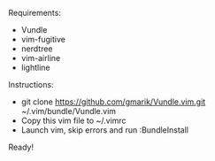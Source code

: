 Requirements:
- Vundle
- vim-fugitive
- nerdtree
- vim-airline
- lightline

Instructions:
- git clone https://github.com/gmarik/Vundle.vim.git ~/.vim/bundle/Vundle.vim
- Copy this vim file to ~/.vimrc
- Launch vim, skip errors and run :BundleInstall

Ready!

